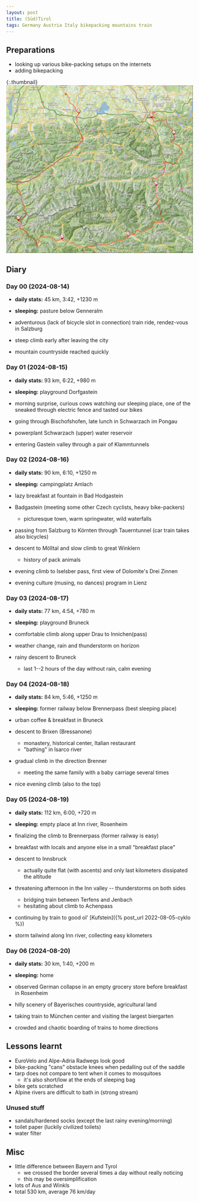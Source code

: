 ```yaml
---
layout: post
title: (Süd)Tirol
tags: Germany Austria Italy bikepacking mountains train
---
```


## Preparations

  * looking up various bike-packing setups on the internets
  * adding bikepacking

{:.thumbnail}
[![Recorded path](/resources/2024-cyklo/mapycz.jpg)](/resources/2024-cyklo/mapycz.jpg)

## Diary

### Day 00 (2024-08-14)

  * **daily stats:** 45 km, 3:42, +1230 m
  * **sleeping:** pasture below Genneralm

  * adventurous (lack of bicycle slot in connection) train ride, rendez-vous in
    Salzburg
  * steep climb early after leaving the city
  * mountain countryside reached quickly


### Day 01 (2024-08-15)

  * **daily stats:** 93 km, 6:22, +980 m
  * **sleeping:** playground Dorfgastein

  * morning surprise, curious cows watching our sleeping place, one of the
    sneaked through electric fence and tasted our bikes
  * going through Bischofshofen, late lunch in Schwarzach im Pongau
  * powerplant Schwarzach (upper) water reservoir
  * entering Gastein valley through a pair of Klammtunnels

### Day 02 (2024-08-16)

  * **daily stats:** 90 km, 6:10, +1250 m
  * **sleeping:** campingplatz Amlach

  * lazy breakfast at fountain in Bad Hodgastein
  * Badgastein (meeting some other Czech cyclists, heavy bike-packers)
    * picturesque town, warm springwater, wild waterfalls
  * passing from Salzburg to Körnten through Tauerntunnel (car train takes also
    bicycles)
  * descent to Mölltal and slow climb to great Winklern
    * history of pack animals
  * evening climb to Iselsber pass, first view of Dolomite's Drei Zinnen
  * evening culture (musing, no dances) program in Lienz

### Day 03 (2024-08-17)

  * **daily stats:** 77 km, 4:54, +780 m
  * **sleeping:** playground Bruneck

  * comfortable climb along upper Drau to Innichen(pass)
  * weather change, rain and thunderstorm on horizon
  * rainy descent to Bruneck
    * last 1--2 hours of the day without rain, calm evening

### Day 04 (2024-08-18)

  * **daily stats:** 84 km, 5:46, +1250 m
  * **sleeping:** former railway below Brennerpass (best sleeping place)

  * urban coffee & breakfast in Bruneck
  * descent to Brixen (Bressanone)
    * monastery, historical center, Italian restaurant
    * "bathing" in Isarco river
  * gradual climb in the direction Brenner
    * meeting the same family with a baby carriage several times
  * nice evening climb (also to the top)

### Day 05 (2024-08-19)

  * **daily stats:** 112 km, 6:00, +720 m
  * **sleeping:** empty place at Inn river, Rosenheim

  * finalizing the climb to Brennerpass (former railway is easy)
  * breakfast with locals and anyone else in a small "breakfast place"
  * descent to Innsbruck
    * actually quite flat (with ascents) and only last kilometers dissipated
      the altitude
  * threatening afternoon in the Inn valley -- thunderstorms on both sides
    * bridging train between Terfens and Jenbach
    * hesitating about climb to Achenpass
  * continuing by train to good ol' [Kufstein]({% post_url 2022-08-05-cyklo %})
  * storm tailwind along Inn river, collecting easy kilometers

### Day 06 (2024-08-20)

  * **daily stats:** 30 km, 1:40, +200 m
  * **sleeping:** home

  * observed German collapse in an empty grocery store before breakfast in Rosenheim
  * hilly scenery of Bayerisches countryside, agricultural land
  * taking train to München center and visiting the largest biergarten
  * crowded and chaotic boarding of trains to home directions


## Lessons learnt

  * EuroVelo and Alpe-Adria Radwegs look good
  * bike-packing "cans" obstacle knees when pedalling out of the saddle 
  * tarp does not compare to tent when it comes to mosquitoes
    * it's also short/low at the ends of sleeping bag
  * bike gets scratched
  * Alpine rivers are difficult to bath in (strong stream)


### Unused stuff

  * sandals/hardened socks (except the last rainy evening/morning)
  * toilet paper (luckily civilized toilets)
  * water filter

## Misc

  * little difference between Bayern and Tyrol
    * we crossed the border several times a day without really noticing
    * this may be oversimplification
  * lots of Aus and Winkls
  * total 530 km, average 76 km/day


